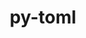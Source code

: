 ---
title: "py-toml"
layout: cache
categories: [package, v0.18.1]
meta: {"versions": ["0.10.2"], "compilers": ["gcc@=7.5.0"], "oss": ["ubuntu18.04"], "platforms": ["linux"], "targets": ["x86_64"], "stacks": ["e4s", "root"], "num_specs": 1, "num_specs_by_stack": {"root": 1, "e4s": 1}}
spec_details: [{"hash": "qxcjlnhyr3qa3xxfun35tqodwlsh6u2t", "compiler": "gcc@=7.5.0", "versions": ["0.10.2"], "os": "ubuntu18.04", "platform": "linux", "target": "x86_64", "variants": [], "stacks": ["root", "e4s"], "size": "-", "tarball": "https://binaries.spack.io/releases/v0.18.1/build_cache/linux-ubuntu18.04-x86_64/gcc-7.5.0/py-toml-0.10.2/linux-ubuntu18.04-x86_64-gcc-7.5.0-py-toml-0.10.2-qxcjlnhyr3qa3xxfun35tqodwlsh6u2t.spack"}]
---